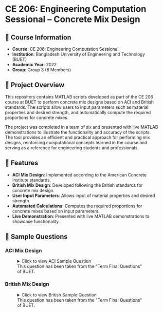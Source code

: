 # CE 206: Engineering Computation Sessional – Concrete Mix Design

## 📘 Course Information

- **Course**: CE 206: Engineering Computation Sessional
- **Institution**: Bangladesh University of Engineering and Technology (BUET)
- **Academic Year**: 2022
- **Group**: Group 3 (6 Members)

## 📝 Project Overview

This repository contains MATLAB scripts developed as part of the CE 206 course at BUET to perform concrete mix designs based on ACI and British standards. The scripts allow users to input parameters such as material properties and desired strength, and automatically compute the required proportions for concrete mixes.

The project was completed in a team of six and presented with live MATLAB demonstrations to illustrate the functionality and accuracy of the scripts. The tool provides an efficient and practical approach for performing mix designs, reinforcing computational concepts learned in the course and serving as a reference for engineering students and professionals.

## 🔧 Features

- **ACI Mix Design**: Implemented according to the American Concrete Institute standards.
- **British Mix Design**: Developed following the British standards for concrete mix design.
- **User Input Parameters**: Allows input of material properties and desired strength.
- **Automated Calculations**: Computes the required proportions for concrete mixes based on input parameters.
- **Live Demonstration**: Presented with live MATLAB demonstrations to showcase functionality.

## 📸 Sample Questions

### ACI Mix Design

<figure>
  <details>
    <summary>Click to view ACI Sample Question</summary>
    <img src="images/aci_sample_question.png" alt="ACI Mix Design Sample Question">
  </details>
  <figcaption>This question has been taken from the "Term Final Questions" of BUET.</figcaption>
</figure>

### British Mix Design

<figure>
  <details>
    <summary>Click to view British Sample Question</summary>
    <img src="images/british_sample_question.png" alt="British Mix Design Sample Question">
  </details>
  <figcaption>This question has been taken from the "Term Final Questions" of BUET.</figcaption>
</figure>
